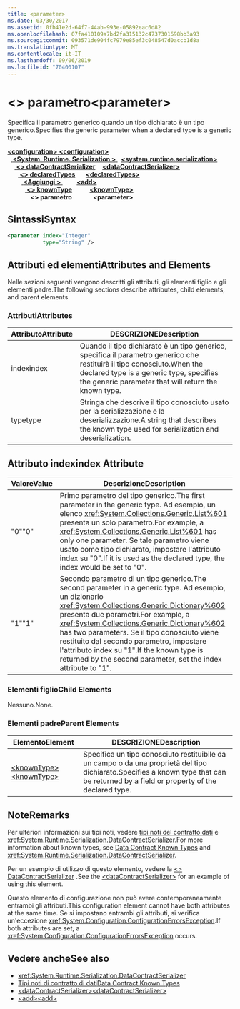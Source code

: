 ```yaml
---
title: <parameter>
ms.date: 03/30/2017
ms.assetid: 0fb41e2d-64f7-44ab-993e-05892eac6d82
ms.openlocfilehash: 07fa410109a7bd2fa315132c4737301698bb3a93
ms.sourcegitcommit: 093571de904fc7979e85ef3c048547d0accb1d8a
ms.translationtype: MT
ms.contentlocale: it-IT
ms.lasthandoff: 09/06/2019
ms.locfileid: "70400107"
---
```

# <a name="parameter"></a><span data-ttu-id="f51e2-101">\<> parametro</span><span class="sxs-lookup"><span data-stu-id="f51e2-101">\<parameter></span></span>
<span data-ttu-id="f51e2-102">Specifica il parametro generico quando un tipo dichiarato è un tipo generico.</span><span class="sxs-lookup"><span data-stu-id="f51e2-102">Specifies the generic parameter when a declared type is a generic type.</span></span>  
  
<span data-ttu-id="f51e2-103">[ **\<configuration>** ](../configuration-element.md)</span><span class="sxs-lookup"><span data-stu-id="f51e2-103">[**\<configuration>**](../configuration-element.md)</span></span>\
<span data-ttu-id="f51e2-104">&nbsp;&nbsp;[ **\<System. Runtime. Serialization >** ](system-runtime-serialization.md)</span><span class="sxs-lookup"><span data-stu-id="f51e2-104">&nbsp;&nbsp;[**\<system.runtime.serialization>**](system-runtime-serialization.md)</span></span>\
<span data-ttu-id="f51e2-105">&nbsp;&nbsp;&nbsp;&nbsp;[ **\<> dataContractSerializer**](datacontractserializer.md)</span><span class="sxs-lookup"><span data-stu-id="f51e2-105">&nbsp;&nbsp;&nbsp;&nbsp;[**\<dataContractSerializer>**](datacontractserializer.md)</span></span>\
<span data-ttu-id="f51e2-106">&nbsp;&nbsp;&nbsp;&nbsp;&nbsp;&nbsp;[ **\<> declaredTypes**](declaredtypes.md)</span><span class="sxs-lookup"><span data-stu-id="f51e2-106">&nbsp;&nbsp;&nbsp;&nbsp;&nbsp;&nbsp;[**\<declaredTypes>**](declaredtypes.md)</span></span>\
<span data-ttu-id="f51e2-107">&nbsp;&nbsp;&nbsp;&nbsp;&nbsp;&nbsp;&nbsp;&nbsp;[ **\<Aggiungi >** ](add-of-declaredtypes-element.md)</span><span class="sxs-lookup"><span data-stu-id="f51e2-107">&nbsp;&nbsp;&nbsp;&nbsp;&nbsp;&nbsp;&nbsp;&nbsp;[**\<add>**](add-of-declaredtypes-element.md)</span></span>\
<span data-ttu-id="f51e2-108">&nbsp;&nbsp;&nbsp;&nbsp;&nbsp;&nbsp;&nbsp;&nbsp;&nbsp;&nbsp;[ **\<> knownType**](knowntype.md)</span><span class="sxs-lookup"><span data-stu-id="f51e2-108">&nbsp;&nbsp;&nbsp;&nbsp;&nbsp;&nbsp;&nbsp;&nbsp;&nbsp;&nbsp;[**\<knownType>**](knowntype.md)</span></span>\
<span data-ttu-id="f51e2-109">&nbsp;&nbsp;&nbsp;&nbsp;&nbsp;&nbsp;&nbsp;&nbsp;&nbsp;&nbsp;&nbsp;&nbsp; **\<> parametro**</span><span class="sxs-lookup"><span data-stu-id="f51e2-109">&nbsp;&nbsp;&nbsp;&nbsp;&nbsp;&nbsp;&nbsp;&nbsp;&nbsp;&nbsp;&nbsp;&nbsp;**\<parameter>**</span></span>  
  
## <a name="syntax"></a><span data-ttu-id="f51e2-110">Sintassi</span><span class="sxs-lookup"><span data-stu-id="f51e2-110">Syntax</span></span>  
  
```xml  
<parameter index="Integer"
           type="String" />
```  
  
## <a name="attributes-and-elements"></a><span data-ttu-id="f51e2-111">Attributi ed elementi</span><span class="sxs-lookup"><span data-stu-id="f51e2-111">Attributes and Elements</span></span>  
 <span data-ttu-id="f51e2-112">Nelle sezioni seguenti vengono descritti gli attributi, gli elementi figlio e gli elementi padre.</span><span class="sxs-lookup"><span data-stu-id="f51e2-112">The following sections describe attributes, child elements, and parent elements.</span></span>  
  
### <a name="attributes"></a><span data-ttu-id="f51e2-113">Attributi</span><span class="sxs-lookup"><span data-stu-id="f51e2-113">Attributes</span></span>  
  
|<span data-ttu-id="f51e2-114">Attributo</span><span class="sxs-lookup"><span data-stu-id="f51e2-114">Attribute</span></span>|<span data-ttu-id="f51e2-115">DESCRIZIONE</span><span class="sxs-lookup"><span data-stu-id="f51e2-115">Description</span></span>|  
|---------------|-----------------|  
|<span data-ttu-id="f51e2-116">index</span><span class="sxs-lookup"><span data-stu-id="f51e2-116">index</span></span>|<span data-ttu-id="f51e2-117">Quando il tipo dichiarato è un tipo generico, specifica il parametro generico che restituirà il tipo conosciuto.</span><span class="sxs-lookup"><span data-stu-id="f51e2-117">When the declared type is a generic type, specifies the generic parameter that will return the known type.</span></span>|  
|<span data-ttu-id="f51e2-118">type</span><span class="sxs-lookup"><span data-stu-id="f51e2-118">type</span></span>|<span data-ttu-id="f51e2-119">Stringa che descrive il tipo conosciuto usato per la serializzazione e la deserializzazione.</span><span class="sxs-lookup"><span data-stu-id="f51e2-119">A string that describes the known type used for serialization and deserialization.</span></span>|  
  
## <a name="index-attribute"></a><span data-ttu-id="f51e2-120">Attributo index</span><span class="sxs-lookup"><span data-stu-id="f51e2-120">index Attribute</span></span>  
  
|<span data-ttu-id="f51e2-121">Valore</span><span class="sxs-lookup"><span data-stu-id="f51e2-121">Value</span></span>|<span data-ttu-id="f51e2-122">Descrizione</span><span class="sxs-lookup"><span data-stu-id="f51e2-122">Description</span></span>|  
|-----------|-----------------|  
|<span data-ttu-id="f51e2-123">"0"</span><span class="sxs-lookup"><span data-stu-id="f51e2-123">"0"</span></span>|<span data-ttu-id="f51e2-124">Primo parametro del tipo generico.</span><span class="sxs-lookup"><span data-stu-id="f51e2-124">The first parameter in the generic type.</span></span> <span data-ttu-id="f51e2-125">Ad esempio, un elenco <xref:System.Collections.Generic.List%601> presenta un solo parametro.</span><span class="sxs-lookup"><span data-stu-id="f51e2-125">For example, a <xref:System.Collections.Generic.List%601> has only one parameter.</span></span> <span data-ttu-id="f51e2-126">Se tale parametro viene usato come tipo dichiarato, impostare l'attributo index su "0".</span><span class="sxs-lookup"><span data-stu-id="f51e2-126">If it is used as the declared type, the index would be set to "0".</span></span>|  
|<span data-ttu-id="f51e2-127">"1"</span><span class="sxs-lookup"><span data-stu-id="f51e2-127">"1"</span></span>|<span data-ttu-id="f51e2-128">Secondo parametro di un tipo generico.</span><span class="sxs-lookup"><span data-stu-id="f51e2-128">The second parameter in a generic type.</span></span> <span data-ttu-id="f51e2-129">Ad esempio, un dizionario <xref:System.Collections.Generic.Dictionary%602> presenta due parametri.</span><span class="sxs-lookup"><span data-stu-id="f51e2-129">For example, a <xref:System.Collections.Generic.Dictionary%602> has two parameters.</span></span> <span data-ttu-id="f51e2-130">Se il tipo conosciuto viene restituito dal secondo parametro, impostare l'attributo index su "1".</span><span class="sxs-lookup"><span data-stu-id="f51e2-130">If the known type is returned by the second parameter, set the index attribute to "1".</span></span>|  
  
### <a name="child-elements"></a><span data-ttu-id="f51e2-131">Elementi figlio</span><span class="sxs-lookup"><span data-stu-id="f51e2-131">Child Elements</span></span>  
 <span data-ttu-id="f51e2-132">Nessuno.</span><span class="sxs-lookup"><span data-stu-id="f51e2-132">None.</span></span>  
  
### <a name="parent-elements"></a><span data-ttu-id="f51e2-133">Elementi padre</span><span class="sxs-lookup"><span data-stu-id="f51e2-133">Parent Elements</span></span>  
  
|<span data-ttu-id="f51e2-134">Elemento</span><span class="sxs-lookup"><span data-stu-id="f51e2-134">Element</span></span>|<span data-ttu-id="f51e2-135">DESCRIZIONE</span><span class="sxs-lookup"><span data-stu-id="f51e2-135">Description</span></span>|  
|-------------|-----------------|  
|[<span data-ttu-id="f51e2-136">\<knownType></span><span class="sxs-lookup"><span data-stu-id="f51e2-136">\<knownType></span></span>](knowntype.md)|<span data-ttu-id="f51e2-137">Specifica un tipo conosciuto restituibile da un campo o da una proprietà del tipo dichiarato.</span><span class="sxs-lookup"><span data-stu-id="f51e2-137">Specifies a known type that can be returned by a field or property of the declared type.</span></span>|  
  
## <a name="remarks"></a><span data-ttu-id="f51e2-138">Note</span><span class="sxs-lookup"><span data-stu-id="f51e2-138">Remarks</span></span>  
 <span data-ttu-id="f51e2-139">Per ulteriori informazioni sui tipi noti, vedere [tipi noti del contratto dati](../../../wcf/feature-details/data-contract-known-types.md) e <xref:System.Runtime.Serialization.DataContractSerializer>.</span><span class="sxs-lookup"><span data-stu-id="f51e2-139">For more information about known types, see [Data Contract Known Types](../../../wcf/feature-details/data-contract-known-types.md) and <xref:System.Runtime.Serialization.DataContractSerializer>.</span></span>  
  
 <span data-ttu-id="f51e2-140">Per un esempio di utilizzo di questo elemento, vedere la [ \<> DataContractSerializer](datacontractserializer-element.md) .</span><span class="sxs-lookup"><span data-stu-id="f51e2-140">See the [\<dataContractSerializer>](datacontractserializer-element.md) for an example of using this element.</span></span>  
  
 <span data-ttu-id="f51e2-141">Questo elemento di configurazione non può avere contemporaneamente entrambi gli attributi.</span><span class="sxs-lookup"><span data-stu-id="f51e2-141">This configuration element cannot have both attributes at the same time.</span></span> <span data-ttu-id="f51e2-142">Se si impostano entrambi gli attributi, si verifica un'eccezione <xref:System.Configuration.ConfigurationErrorsException>.</span><span class="sxs-lookup"><span data-stu-id="f51e2-142">If both attributes are set, a <xref:System.Configuration.ConfigurationErrorsException> occurs.</span></span>  
  
## <a name="see-also"></a><span data-ttu-id="f51e2-143">Vedere anche</span><span class="sxs-lookup"><span data-stu-id="f51e2-143">See also</span></span>

- <xref:System.Runtime.Serialization.DataContractSerializer>
- [<span data-ttu-id="f51e2-144">Tipi noti di contratto di dati</span><span class="sxs-lookup"><span data-stu-id="f51e2-144">Data Contract Known Types</span></span>](../../../wcf/feature-details/data-contract-known-types.md)
- [<span data-ttu-id="f51e2-145">\<dataContractSerializer></span><span class="sxs-lookup"><span data-stu-id="f51e2-145">\<dataContractSerializer></span></span>](datacontractserializer-element.md)
- [<span data-ttu-id="f51e2-146">\<add></span><span class="sxs-lookup"><span data-stu-id="f51e2-146">\<add></span></span>](add-of-declaredtypes-element.md)
